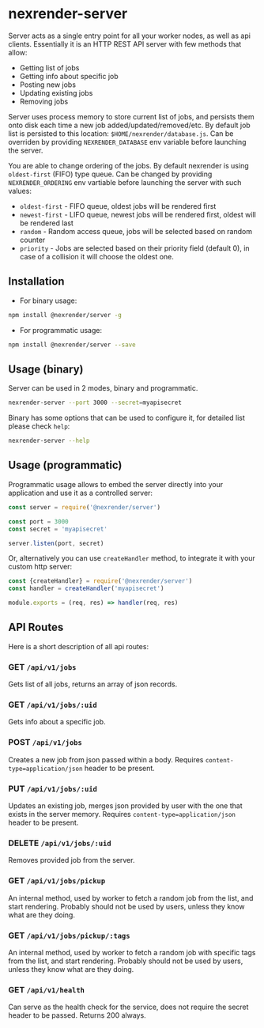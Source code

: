 # nexrender-server

Server acts as a single entry point for all your worker nodes, as well as api clients.
Essentially it is an HTTP REST API server with few methods that allow:

* Getting list of jobs
* Getting info about specific job
* Posting new jobs
* Updating existing jobs
* Removing jobs

Server uses process memory to store current list of jobs, and persists them onto disk each time a new job added/updated/removed/etc.
By default job list is persisted to this location: `$HOME/nexrender/database.js`.
Can be overriden by providing `NEXRENDER_DATABASE` env variable before launching the server.

You are able to change ordering of the jobs. By default nexrender is using `oldest-first` (FIFO) type queue.
Can be changed by providing `NEXRENDER_ORDERING` env vartiable before launching the server with such values:
* `oldest-first` - FIFO queue, oldest jobs will be rendered first
* `newest-first` - LIFO queue, newest jobs will be rendered first, oldest will be rendered last
* `random` - Random access queue, jobs will be selected based on random counter
* `priority` - Jobs are selected based on their priority field (default 0), in case of a collision it will choose the oldest one.

## Installation

* For binary usage:

```sh
npm install @nexrender/server -g
```

* For programmatic usage:

```sh
npm install @nexrender/server --save
```

## Usage (binary)

Server can be used in 2 modes, binary and programmatic.

```sh
nexrender-server --port 3000 --secret=myapisecret
```

Binary has some options that can be used to configure it, for detailed list please check `help`:

```sh
nexrender-server --help
```

## Usage (programmatic)

Programmatic usage allows to embed the server directly into your application and use it as a controlled server:

```js
const server = require('@nexrender/server')

const port = 3000
const secret = 'myapisecret'

server.listen(port, secret)
```

Or, alternatively you can use `createHandler` method, to integrate it with your custom http server:

```js
const {createHandler} = require('@nexrender/server')
const handler = createHandler('myapisecret')

module.exports = (req, res) => handler(req, res)
````
## API Routes

Here is a short description of all api routes:

### GET `/api/v1/jobs`

Gets list of all jobs, returns an array of json records.

### GET `/api/v1/jobs/:uid`

Gets info about a specific job.

### POST `/api/v1/jobs`

Creates a new job from json passed within a body.
Requires `content-type=application/json` header to be present.

### PUT `/api/v1/jobs/:uid`

Updates an existing job, merges json provided by user with the one that exists in the server memory.
Requires `content-type=application/json` header to be present.


### DELETE `/api/v1/jobs/:uid`

Removes provided job from the server.

### GET `/api/v1/jobs/pickup`

An internal method, used by worker to fetch a random job from the list, and start rendering.
Probably should not be used by users, unless they know what are they doing.

### GET `/api/v1/jobs/pickup/:tags`

An internal method, used by worker to fetch a random job with specific tags from the list, and start rendering.
Probably should not be used by users, unless they know what are they doing.

### GET `/api/v1/health`

Can serve as the health check for the service, does not require the secret header to be passed.
Returns 200 always.

